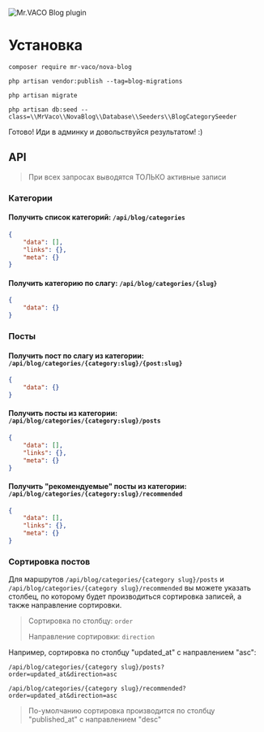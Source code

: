![Mr.VACO Blog plugin](https://preview.dragon-code.pro/Mr.VACO/Blog%20plugin.svg?pretty-title=0&github%5Brepository%5D=MrVACO%2FNovaBlog&mode=auto)

# Установка

```
composer require mr-vaco/nova-blog
```

```
php artisan vendor:publish --tag=blog-migrations
```

```
php artisan migrate
```

```
php artisan db:seed --class=\\MrVaco\\NovaBlog\\Database\\Seeders\\BlogCategorySeeder
```

Готово! Иди в админку и довольствуйся результатом! :)

## API

> При всех запросах выводятся ТОЛЬКО активные записи

### Категории

#### Получить список категорий: ```/api/blog/categories```

```json
{
    "data": [],
    "links": {},
    "meta": {}
}
```

#### Получить категорию по слагу: ```/api/blog/categories/{slug}```

```json
{
    "data": {}
}
```

### Посты

#### Получить пост по слагу из категории: ```/api/blog/categories/{category:slug}/{post:slug}```

```json
{
    "data": {}
}
```

#### Получить посты из категории: ```/api/blog/categories/{category:slug}/posts```

```json
{
    "data": [],
    "links": {},
    "meta": {}
}
```

#### Получить "рекомендуемые" посты из категории: ```/api/blog/categories/{category:slug}/recommended```

```json
{
    "data": [],
    "links": {},
    "meta": {}
}
```

### Сортировка постов

Для маршрутов `/api/blog/categories/{category slug}/posts` и `/api/blog/categories/{category slug}/recommended`
вы можете указать столбец, по которому будет производиться сортировка записей, а также направление сортировки.

> Сортировка по столбцу: `order`
>
> Направление сортировки: `direction`

Например, сортировка по столбцу "updated_at" с направлением "asc":

`/api/blog/categories/{category slug}/posts?order=updated_at&direction=asc`

`/api/blog/categories/{category slug}/recommended?order=updated_at&direction=asc`

> По-умолчанию сортировка производится по столбцу "published_at" с направлением "desc"